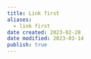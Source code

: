 ```yaml
---
title: Link first
aliases:
  - link first
date created: 2023-02-28
date modified: 2023-03-14
publish: true
---
```



